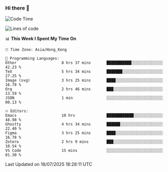 ### Hi there 👋

<!--
**nicehiro/nicehiro** is a ✨ _special_ ✨ repository because its `README.md` (this file) appears on your GitHub profile.

Here are some ideas to get you started:

- 🔭 I’m currently working on ...
- 🌱 I’m currently learning ...
- 👯 I’m looking to collaborate on ...
- 🤔 I’m looking for help with ...
- 💬 Ask me about ...
- 📫 How to reach me: ...
- 😄 Pronouns: ...
- ⚡ Fun fact: ...
-->

<!--START_SECTION:waka-->
![Code Time](http://img.shields.io/badge/Code%20Time-815%20hrs%2038%20mins-blue)

![Lines of code](https://img.shields.io/badge/From%20Hello%20World%20I%27ve%20Written-1.7%20million%20lines%20of%20code-blue)

📊 **This Week I Spent My Time On** 

```text
🕑︎ Time Zone: Asia/Hong_Kong

💬 Programming Languages: 
Other                    8 hrs 37 mins       ███████████░░░░░░░░░░░░░░   42.23 % 
TeX                      5 hrs 34 mins       ███████░░░░░░░░░░░░░░░░░░   27.25 % 
Image (svg)              3 hrs 25 mins       ████░░░░░░░░░░░░░░░░░░░░░   16.78 % 
Org                      2 hrs 46 mins       ███░░░░░░░░░░░░░░░░░░░░░░   13.59 % 
JSON                     1 min               ░░░░░░░░░░░░░░░░░░░░░░░░░   00.13 % 

🔥 Editors: 
Emacs                    10 hrs              ████████████░░░░░░░░░░░░░   48.98 % 
Ghostty                  4 hrs 34 mins       ██████░░░░░░░░░░░░░░░░░░░   22.40 % 
Figma                    3 hrs 25 mins       ████░░░░░░░░░░░░░░░░░░░░░   16.78 % 
Zotero                   2 hrs 9 mins        ███░░░░░░░░░░░░░░░░░░░░░░   10.54 % 
VS Code                  15 mins             ░░░░░░░░░░░░░░░░░░░░░░░░░   01.30 % 
```


 Last Updated on 18/07/2025 18:28:11 UTC
<!--END_SECTION:waka-->
